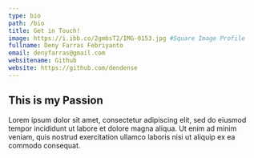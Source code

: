 ```yaml
---
type: bio
path: /bio
title: Get in Touch!
image: https://i.ibb.co/2gmbsT2/IMG-0153.jpg #Square Image Profile
fullname: Deny Farras Febriyanto
email: denyfarras@gmail.com
websitename: Github
website: https://github.com/dendense
---
```


## This is my Passion

Lorem ipsum dolor sit amet, consectetur adipiscing elit, sed do eiusmod tempor incididunt ut labore et dolore magna aliqua. Ut enim ad minim veniam, quis nostrud exercitation ullamco laboris nisi ut aliquip ex ea commodo consequat.
